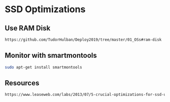 # SSD Optimizations
## Use RAM Disk
```html
https://github.com/TudorHulban/Deploy2019/tree/master/01_OSs#ram-disk
```
## Monitor with smartmontools
```sh
sudo apt-get install smartmontools 
```
## Resources
```html
https://www.leaseweb.com/labs/2013/07/5-crucial-optimizations-for-ssd-usage-in-ubuntu-linux/
```
